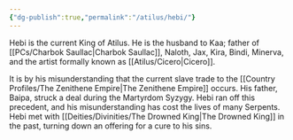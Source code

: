 ```yaml
---
{"dg-publish":true,"permalink":"/atilus/hebi/"}
---
```


Hebi is the current King of Atilus. He is the husband to Kaa; father of [[PCs/Charbok Saullac\|Charbok Saullac]], Naloth, Jax, Kira, Bindi, Minerva, and the artist formally known as [[Atilus/Cicero\|Cicero]]. 

It is by his misunderstanding that the current slave trade to the [[Country Profiles/The Zenithene Empire\|The Zenithene Empire]] occurs. His father, Baipa, struck a deal during the Martyrdom Syzygy. Hebi ran off this precedent, and his misunderstanding has cost the lives of many Serpents. Hebi met with [[Deities/Divinities/The Drowned King\|The Drowned King]] in the past, turning down an offering for a cure to his sins.
